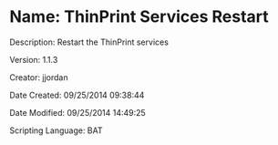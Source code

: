 ﻿# Name: ThinPrint Services Restart

Description: Restart the ThinPrint services

Version: 1.1.3

Creator: jjordan

Date Created: 09/25/2014 09:38:44

Date Modified: 09/25/2014 14:49:25

Scripting Language: BAT

